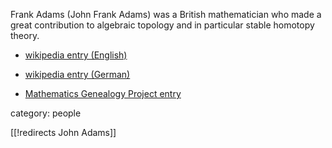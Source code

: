 
Frank Adams (John Frank Adams) was a British mathematician who made a great contribution to algebraic topology and in particular stable homotopy theory.


* [wikipedia entry (English)](http://en.wikipedia.org/wiki/Frank_Adams)

* [wikipedia entry (German)](http://de.wikipedia.org/wiki/John_Frank_Adams)

* [Mathematics Genealogy Project entry](http://www.genealogy.math.ndsu.nodak.edu/id.php?id=24507)

category: people

[[!redirects John Adams]]
